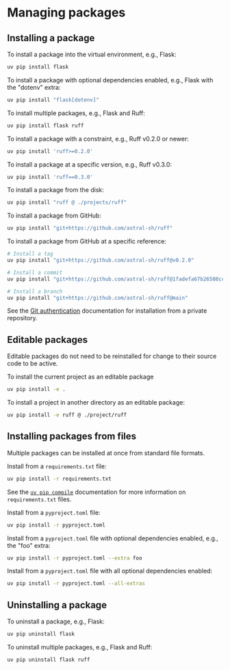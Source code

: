 # Managing packages

## Installing a package

To install a package into the virtual environment, e.g., Flask:

```bash
uv pip install flask
```

To install a package with optional dependencies enabled, e.g., Flask with the "dotenv" extra:

```bash
uv pip install "flask[dotenv]"
```

To install multiple packages, e.g., Flask and Ruff:

```bash
uv pip install flask ruff
```

To install a package with a constraint, e.g., Ruff v0.2.0 or newer:

```bash
uv pip install 'ruff>=0.2.0'
```

To install a package at a specific version, e.g., Ruff v0.3.0:

```bash
uv pip install 'ruff==0.3.0'
```

To install a package from the disk:

```bash
uv pip install "ruff @ ./projects/ruff"
```

To install a package from GitHub:

```bash
uv pip install "git+https://github.com/astral-sh/ruff"
```

To install a package from GitHub at a specific reference:

```bash
# Install a tag
uv pip install "git+https://github.com/astral-sh/ruff@v0.2.0"

# Install a commit
uv pip install "git+https://github.com/astral-sh/ruff@1fadefa67b26508cc59cf38e6130bde2243c929d"

# Install a branch
uv pip install "git+https://github.com/astral-sh/ruff@main"
```

See the [Git authentication](../configuration/authentication.md#git-authentication) documentation
for installation from a private repository.

## Editable packages

Editable packages do not need to be reinstalled for change to their source code to be active.

To install the current project as an editable package

```bash
uv pip install -e .
```

To install a project in another directory as an editable package:

```bash
uv pip install -e ruff @ ./project/ruff
```

## Installing packages from files

Multiple packages can be installed at once from standard file formats.

Install from a `requirements.txt` file:

```bash
uv pip install -r requirements.txt
```

See the [`uv pip compile`](./compile.md) documentation for more information on `requirements.txt`
files.

Install from a `pyproject.toml` file:

```bash
uv pip install -r pyproject.toml
```

Install from a `pyproject.toml` file with optional dependencies enabled, e.g., the "foo" extra:

```bash
uv pip install -r pyproject.toml --extra foo
```

Install from a `pyproject.toml` file with all optional dependencies enabled:

```bash
uv pip install -r pyproject.toml --all-extras
```

## Uninstalling a package

To uninstall a package, e.g., Flask:

```bash
uv pip uninstall flask
```

To uninstall multiple packages, e.g., Flask and Ruff:

```bash
uv pip uninstall flask ruff
```

